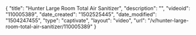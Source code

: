 {
    "title": "Hunter Large Room Total Air Sanitizer",
    "description": "",
    "videoid": "110005389",
    "date_created": "1502525445",
    "date_modified": "1504247455",
    "type": "captivate",
    "layout": "video",
    "url": "\/v\/hunter-large-room-total-air-sanitizer\/110005389"
}